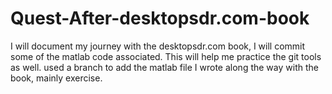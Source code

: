 # Quest-After-desktopsdr.com-book
I will document my journey with the desktopsdr.com book, I will commit some of the matlab code associated.
This will help me practice the git tools as well.
used a branch to add the matlab file I wrote along the way with the book, mainly exercise.
